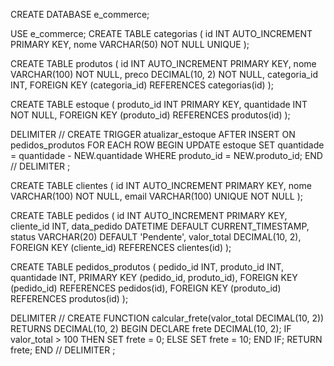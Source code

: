 CREATE DATABASE e_commerce;

USE e_commerce;
CREATE TABLE categorias (
    id INT AUTO_INCREMENT PRIMARY KEY,
    nome VARCHAR(50) NOT NULL UNIQUE
);

CREATE TABLE produtos (
    id INT AUTO_INCREMENT PRIMARY KEY,
    nome VARCHAR(100) NOT NULL,
    preco DECIMAL(10, 2) NOT NULL,
    categoria_id INT,
    FOREIGN KEY (categoria_id) REFERENCES categorias(id)
);

CREATE TABLE estoque (
    produto_id INT PRIMARY KEY,
    quantidade INT NOT NULL,
    FOREIGN KEY (produto_id) REFERENCES produtos(id)
);

DELIMITER //
CREATE TRIGGER atualizar_estoque AFTER INSERT ON pedidos_produtos
FOR EACH ROW
BEGIN
    UPDATE estoque 
    SET quantidade = quantidade - NEW.quantidade
    WHERE produto_id = NEW.produto_id;
END //
DELIMITER ;


CREATE TABLE clientes (
    id INT AUTO_INCREMENT PRIMARY KEY,
    nome VARCHAR(100) NOT NULL,
    email VARCHAR(100) UNIQUE NOT NULL
);

CREATE TABLE pedidos (
    id INT AUTO_INCREMENT PRIMARY KEY,
    cliente_id INT,
    data_pedido DATETIME DEFAULT CURRENT_TIMESTAMP,
    status VARCHAR(20) DEFAULT 'Pendente',
    valor_total DECIMAL(10, 2),
    FOREIGN KEY (cliente_id) REFERENCES clientes(id)
);

CREATE TABLE pedidos_produtos (
    pedido_id INT,
    produto_id INT,
    quantidade INT,
    PRIMARY KEY (pedido_id, produto_id),
    FOREIGN KEY (pedido_id) REFERENCES pedidos(id),
    FOREIGN KEY (produto_id) REFERENCES produtos(id)
);

DELIMITER //
CREATE FUNCTION calcular_frete(valor_total DECIMAL(10, 2))
RETURNS DECIMAL(10, 2)
BEGIN
    DECLARE frete DECIMAL(10, 2);
    IF valor_total > 100 THEN
        SET frete = 0;
    ELSE
        SET frete = 10;
    END IF;
    RETURN frete;
END //
DELIMITER ;
